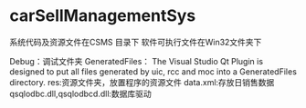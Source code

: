 # carSellManagementSys

系统代码及资源文件在CSMS 目录下
软件可执行文件在Win32文件夹下


Debug：调试文件夹
GeneratedFiles：
	The Visual Studio Qt Plugin is designed to put all files 
generated by uic, rcc and moc into a GeneratedFiles directory. 
res:资源文件夹，放置程序的资源文件
data.xml:存放日销售数据
qsqlodbc.dll,qsqlodbcd.dll:数据库驱动
